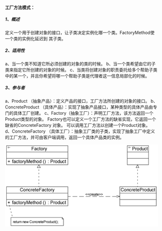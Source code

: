 #### **工厂方法模式：**

##### 1、概述

定义一个用于创建对象的接口，让子类决定实例化哪一个类。FactoryMethod使一个类的实例化延迟到
其子类。

##### 2、适用性

a、当一个类不知道它所必须创建的对象的类的时候。
b、当一个类希望由它的子类来指定它所创建的对象的时候。
c、当类将创建对象的职责委托给多个帮助子类中的某一个，并且你希望将哪一个帮助子类是代理者这一信息局部化的时候。

##### 3、参与者

a、Product （抽象产品）：定义产品的接口，工厂方法所创建的对象的接口。
b、ConcreteProduct （具体产品）：实现了抽象产品接口，某种类型的具体产品由专门的具体工厂创建。
c、Factory（抽象工厂）：声明工厂方法，该方法返回一个Product类型的对象。 Factory也可以定义一个工厂方法的缺省实现，它返回一个缺省的ConcreteFactory 对象。 可以调用工厂方法以创建一个Product对象。
d、ConcreteFactory （具体工厂）：抽象工厂类的子类，实现了抽象工厂中定义的工厂方法，并可由客户端调用，返回一个具体产品类的实例。

![参与者](参与者.jpg)